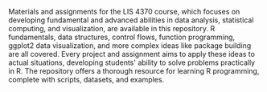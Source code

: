 Materials and assignments for the LIS 4370 course, which focuses on developing fundamental and advanced abilities in data analysis, statistical computing, and visualization, are available in this repository. R fundamentals, data structures, control flows, function programming, ggplot2 data visualization, and more complex ideas like package building are all covered. Every project and assignment aims to apply these ideas to actual situations, developing students' ability to solve problems practically in R. The repository offers a thorough resource for learning R programming, complete with scripts, datasets, and examples.
